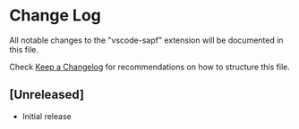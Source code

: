# Change Log

All notable changes to the "vscode-sapf" extension will be documented in this file.

Check [Keep a Changelog](http://keepachangelog.com/) for recommendations on how to structure this file.

## [Unreleased]

- Initial release